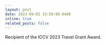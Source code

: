 ```yaml
---
layout: post
date: 2023-09-01 15:59:00-0400
inline: true
related_posts: false
---
```


Recipient of the ICCV 2023 Travel Grant Award.